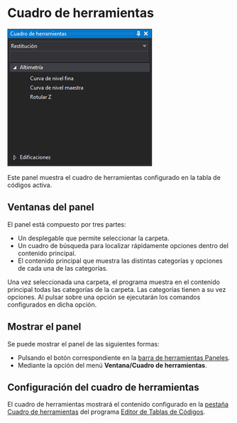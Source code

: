 # Cuadro de herramientas

![Panel Cuadro de herramientas](../../../../.gitbook/assets/PanelCuadroHerramientas.PNG)

Este panel muestra el cuadro de herramientas configurado en la tabla de códigos activa.

## Ventanas del panel

El panel está compuesto por tres partes:

* Un desplegable que permite seleccionar la carpeta.
* Un cuadro de búsqueda para localizar rápidamente opciones dentro del contenido principal.
* El contenido principal que muestra las distintas categorías y opciones de cada una de las categorías.

Una vez seleccionada una carpeta, el programa muestra en el contenido principal todas las categorías de la carpeta. Las categorías tienen a su vez opciones. Al pulsar sobre una opción se ejecutarán los comandos configurados en dicha opción.

## Mostrar el panel

Se puede mostrar el panel de las siguientes formas:

* Pulsando el botón correspondiente en la [barra de herramientas Paneles](../barras-de-herramientas/paneles.md).
* Mediante la opción del menú **Ventana/Cuadro de herramientas**.

## Configuración del cuadro de herramientas

El cuadro de herramientas mostrará el contenido configurado en la [pestaña Cuadro de herramientas](../../editor-de-tablas-de-codigos/pestanas/cuadro-de-herramientas.md) del programa [Editor de Tablas de Códigos](../../editor-de-tablas-de-codigos/).
